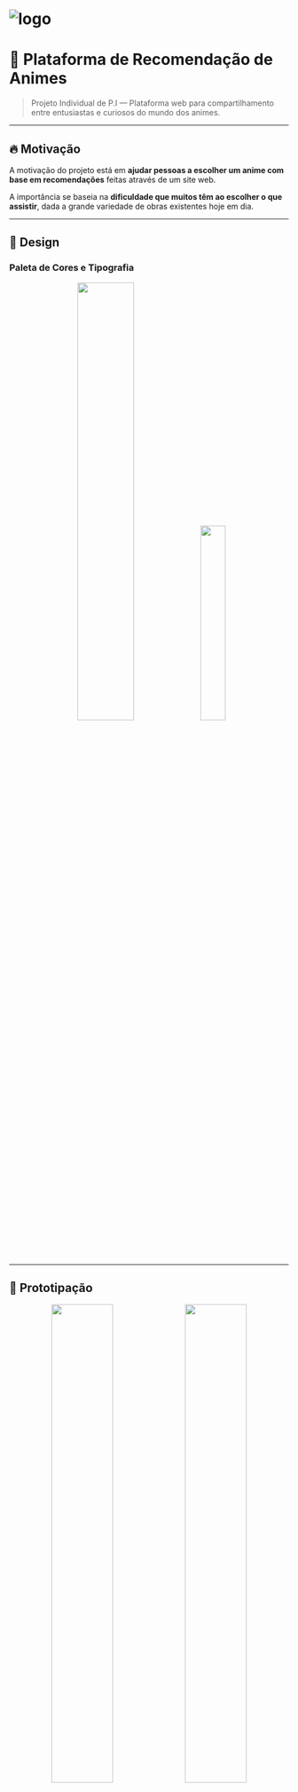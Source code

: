 # ![logo](https://github.com/user-attachments/assets/7aa53d59-d35d-4e3b-b507-2da93b62c6c3)

# 🎌 Plataforma de Recomendação de Animes

> Projeto Individual de P.I — Plataforma web para compartilhamento entre entusiastas e curiosos do mundo dos animes.

---

## 🔥 Motivação

A motivação do projeto está em **ajudar pessoas a escolher um anime com base em recomendações** feitas através de um site web.

A importância se baseia na **dificuldade que muitos têm ao escolher o que assistir**, dada a grande variedade de obras existentes hoje em dia.

---

## 🎨 Design

### Paleta de Cores e Tipografia

<div align="center">
  <img src="https://github.com/user-attachments/assets/720cc0d7-aec4-4bd4-8479-b7c72a74e0fb" width="45%" />
  <img src="https://github.com/user-attachments/assets/564c49ee-6a43-40da-9e37-f5c36af37393" width="30%" />
</div>

---

## 📝 Prototipação

<div align="center">
  <img src="https://github.com/user-attachments/assets/bac8efac-1f5e-4f63-94d7-a6c6a6a96b98" width="47%" />
  <img src="https://github.com/user-attachments/assets/84c215f3-1712-4ba6-b770-5989cf879b34" width="47%" />
  <img src="https://github.com/user-attachments/assets/4725b80f-57b2-48e8-9f96-95f4be9259b2" width="47%" />
  <img src="https://github.com/user-attachments/assets/ea742cf2-e80d-4fe0-a50a-d2d9a057328e" width="47%" />
</div>

---

## 🚧 Em Desenvolvimento

A plataforma está em desenvolvimento. Em breve novas funcionalidades como:

- Recomendação personalizada por quiz
- Interação entre usuario por meio de forúns e comentarios
- Analise de aproveitamento de recomendação 

---

# 🧠 Sistema de Recomendação de Animes — Critérios de Mapeamento

Este projeto utiliza quizzes para mapear as preferências dos usuários e recomendar animes com base em critérios cuidadosamente selecionados. Abaixo estão os principais eixos utilizados no sistema:

---

## ✅ 1. Faixa Etária (Público-alvo)

Ajuda a filtrar animes de acordo com o nível de maturidade do usuário.

**Categorias:**
- Kodomo (infantil)
- Shounen (adolescente masculino)
- Shoujo (adolescente feminino)
- Seinen (jovem/adulto masculino)
- Josei (jovem/adulto feminino)
- R-17+ / R-18+ (temas maduros)

📌 **Quiz:**  
_"Você prefere histórias leves e divertidas ou temas mais maduros e complexos?"_

---

## ✅ 2. Narrativa / Gêneros

Entende os tipos de histórias preferidas pelo usuário.

**Gêneros:**
- Ação, Aventura, Romance, Comédia, Slice of Life, Drama  
- Psicológico, Terror, Mistério, Ficção Científica, Fantasia  
- Mecha, Isekai, Esportes, Escolar, Sobrenatural

📌 **Quiz:**  
_"Qual desses temas mais te empolga assistir?" (lista com exemplos)_

---

